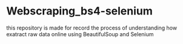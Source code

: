 # Webscraping_bs4-selenium
this repository is made for record the process of understanding how exatract raw data online using BeautifulSoup and Selenium
